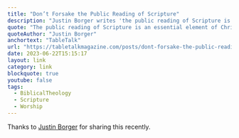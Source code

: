 ```yaml
---
title: "Don’t Forsake the Public Reading of Scripture"
description: "Justin Borger writes 'the public reading of Scripture is an essential element of Christian worship for the covenant people of God.'"
quote: "The public reading of Scripture is an essential element of Christian worship for the covenant people of God."
quoteAuthor: "Justin Borger"
anchortext: "TableTalk"
url: "https://tabletalkmagazine.com/posts/dont-forsake-the-public-reading-of-scripture/"
date: 2023-06-22T15:15:17
layout: link
category: link
blockquote: true
youtube: false
tags:
  - BiblicalTheology
  - Scripture
  - Worship
---
```


Thanks to [Justin Borger](https://twitter.com/JustinBorger/status/1671606238637879297?s=20) for sharing this recently.

